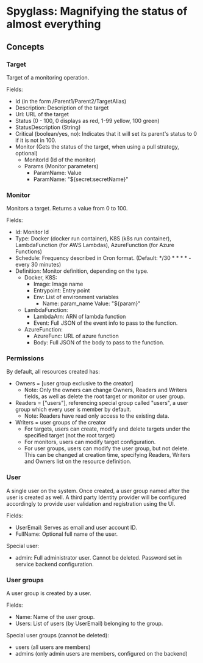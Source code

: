 # Spyglass: Magnifying the status of almost everything

## Concepts

### Target
Target of a monitoring operation.

Fields:
- Id (in the form /Parent1/Parent2/TargetAlias)
- Description: Description of the target
- Url: URL of the target 
- Status (0 - 100, 0 displays as red, 1-99 yellow, 100 green)
- StatusDescription (String)
- Critical (boolean/yes, no): Indicates that it will set its parent's status to 0 if it is not in 100.
- Monitor (Gets the status of the target, when using a pull strategy, optional)
  - MonitorId (Id of the monitor)
  - Params (Monitor parameters)
    - ParamName: Value
    - ParamName: "${secret:secretName}"

### Monitor
Monitors a target. Returns a value from 0 to 100.

Fields:
- Id: Monitor Id
- Type: Docker (docker run container), K8S (k8s run container), LambdaFunction (for AWS Lambdas), AzureFunction (for Azure Functions)
- Schedule: Frequency described in Cron format. (Default: */30 * * * * - every 30 minutes)
- Definition: Monitor definition, depending on the type.
  - Docker, K8S:
    - Image: Image name
    - Entrypoint: Entry point
    - Env: List of environment variables
      - Name: param_name
        Value: "${param}"
  - LambdaFunction:
    - LambdaArn: ARN of lambda function
    - Event: Full JSON of the event info to pass to the function.
  - AzureFunction: 
    - AzureFunc: URL of azure function
    - Body: Full JSON of the body to pass to the function.

### Permissions

By default, all resources created has:
- Owners  = [user group exclusive to the creator]
  - Note: Only the owners can change Owners, Readers and Writers fields, as well as delete the root target or monitor or user group.
- Readers = ["users"], referencing special group called "users", a user group which every user is member by default.
  - Note: Readers have read only access to the existing data.
- Writers = user groups of the creator
  - For targets, users can create, modify and delete targets under the specified target (not the root target)
  - For monitors, users can modify target configuration.
  - For user groups, users can modify the user group, but not delete.
This can be changed at creation time, specifying Readers, Writers and Owners list on the resource definition.

### User

A single user on the system. Once created, a user group named after the user is created as well. A third party Identity
provider will be configured accordingly to provide user validation and registration using the UI.

Fields:
- UserEmail: Serves as email and user account ID.
- FullName: Optional full name of the user.

Special user:
- admin: Full administrator user. Cannot be deleted. Password set in service backend configuration.

### User groups

A user group is created by a user.

Fields:
- Name: Name of the user group.
- Users: List of users (by UserEmail) belonging to the group.

Special user groups (cannot be deleted):
- users (all users are members)
- admins (only admin users are members, configured on the backend)
